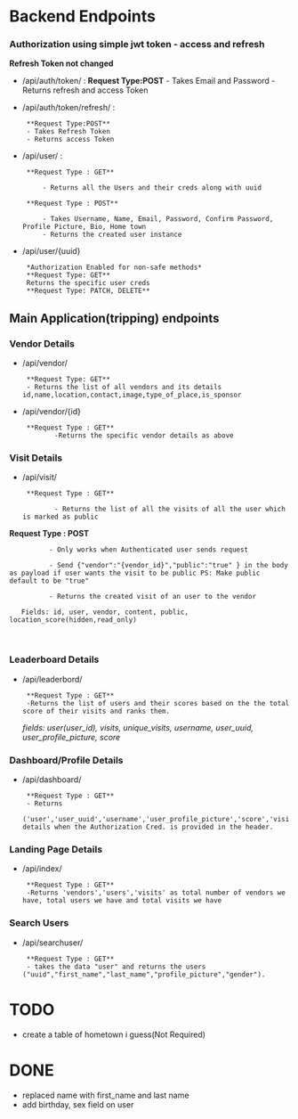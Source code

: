 
# Backend Endpoints

### Authorization using simple jwt token - access and refresh

**Refresh Token not changed**
 * /api/auth/token/ : <!-- login -->
        **Request Type:POST**
        - Takes Email and Password
        - Returns refresh and access Token

 * /api/auth/token/refresh/ :<!-- refresh token -->

        **Request Type:POST**
        - Takes Refresh Token
        - Returns access Token

 * /api/user/ :<!-- signup -->

        **Request Type : GET**

            - Returns all the Users and their creds along with uuid

        **Request Type : POST**

            - Takes Username, Name, Email, Password, Confirm Password, Profile Picture, Bio, Home town
            - Returns the created user instance
 
* /api/user/{uuid} <!-- profile -->

       *Authorization Enabled for non-safe methods*
       **Request Type: GET**
       Returns the specific user creds
       **Request Type: PATCH, DELETE**


## Main Application(tripping) endpoints


### Vendor Details
* /api/vendor/ <!-- Vendors(Places where QR is Installed) -->

       **Request Type: GET**
       - Returns the list of all vendors and its details id,name,location,contact,image,type_of_place,is_sponsor

* /api/vendor/{id} <!-- id is the same id which gets returned when the get request is sent to /api/vendor/ -->

       **Request Type : GET**
              -Returns the specific vendor details as above


### Visit Details
* /api/visit/ <!-- Visit is the field where the the user and the vendor gets interconnected  -->

       **Request Type : GET**

              - Returns the list of all the visits of all the user which is marked as public

**Request Type : POST**


              - Only works when Authenticated user sends request

              - Send {"vendor":"{vendor_id}","public":"true" } in the body as payload if user wants the visit to be public PS: Make public default to be "true"

              - Returns the created visit of an user to the vendor

       Fields: id, user, vendor, content, public, location_score(hidden,read_only)




<br/>

### Leaderboard Details
* /api/leaderbord/ <!-- Travellers Leaderboard -->

       **Request Type : GET**
       -Returns the list of users and their scores based on the the total score of their visits and ranks them.
     *fields: user(user_id), visits, unique_visits, username, user_uuid, user_profile_picture, score*

### Dashboard/Profile Details
* /api/dashboard/ <!-- Personal Dashboard -->

       **Request Type : GET**
       - Returns 
       ('user','user_uuid','username','user_profile_picture','score','visited_places','score') details when the Authorization Cred. is provided in the header.


### Landing Page Details
* /api/index/

       **Request Type : GET**
       -Returns 'vendors','users','visits' as total number of vendors we have, total users we have and total visits we have

### Search Users
* /api/searchuser/

       **Request Type : GET**
       - takes the data "user" and returns the users ("uuid","first_name","last_name","profile_picture","gender").
# TODO
* create a table of hometown i guess(Not Required)


# DONE
*  replaced name with first_name and last name 
*  add birthday, sex  field on user
